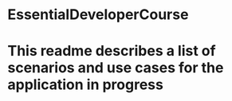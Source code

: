 # EssentialDeveloperCourse
# This readme describes a list of scenarios and use cases for the application in progress


